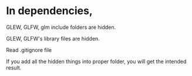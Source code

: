 # In dependencies,

GLEW, GLFW, glm include folders are hidden.

GLEW, GLFW's library files are hidden.

Read .gitignore file

If you add all the hidden things into proper folder, you will get the intended result.
